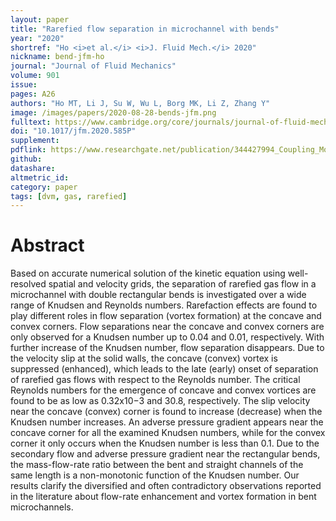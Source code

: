 ```yaml
---
layout: paper
title: "Rarefied flow separation in microchannel with bends"
year: "2020"
shortref: "Ho <i>et al.</i> <i>J. Fluid Mech.</i> 2020"
nickname: bend-jfm-ho
journal: "Journal of Fluid Mechanics"
volume: 901
issue:
pages: A26
authors: "Ho MT, Li J, Su W, Wu L, Borg MK, Li Z, Zhang Y"
image: /images/papers/2020-08-28-bends-jfm.png
fulltext: https://www.cambridge.org/core/journals/journal-of-fluid-mechanics/article/rarefied-flow-separation-in-microchannel-with-bends/375FB75524C3DB9F5A3F90937B1D17BC
doi: "10.1017/jfm.2020.585P" 
supplement: 
pdflink: https://www.researchgate.net/publication/344427994_Coupling_Molecular_Dynamics_and_Direct_Simulation_Monte_Carlo_using_a_general_and_high-performance_code_coupling_library
github:
datashare: 
altmetric_id: 
category: paper
tags: [dvm, gas, rarefied]
---
```


# Abstract 

Based on accurate numerical solution of the kinetic equation using well-resolved spatial and velocity grids, the separation of rarefied gas flow in a microchannel with double rectangular bends is investigated over a wide range of Knudsen and Reynolds numbers. Rarefaction effects are found to play different roles in flow separation (vortex formation) at the concave and convex corners. Flow separations near the concave and convex corners are only observed for a Knudsen number up to 0.04 and 0.01, respectively. With further increase of the Knudsen number, flow separation disappears. Due to the velocity slip at  the solid walls, the concave (convex) vortex is suppressed (enhanced), which leads to the late (early) onset of separation of rarefied gas flows with respect to the Reynolds number. The critical Reynolds numbers for the emergence of concave and convex vortices are found to be as low as 0.32x10−3 and 30.8, respectively. The slip velocity near the concave (convex) corner is found to increase (decrease) when the Knudsen number increases. An adverse pressure gradient appears near the concave corner for all the examined Knudsen numbers, while for the convex corner it only occurs when the Knudsen number is less than
0.1. Due to the secondary flow and adverse pressure gradient near the rectangular bends, the mass-flow-rate ratio between the bent and straight channels of the same length is a non-monotonic function of the Knudsen number. Our results clarify the diversified and often contradictory observations reported in the literature about flow-rate enhancement and vortex formation in bent microchannels.
